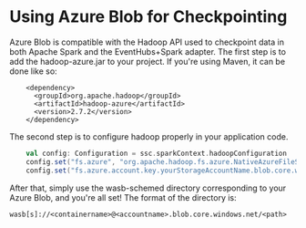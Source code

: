 # Using Azure Blob for Checkpointing

Azure Blob is compatible with the Hadoop API used to checkpoint data in both Apache Spark and the EventHubs+Spark adapter. The first step is to add the hadoop-azure.jar to your project. If you're using Maven, it can be done like so:
```
    <dependency>
      <groupId>org.apache.hadoop</groupId>
      <artifactId>hadoop-azure</artifactId>
      <version>2.7.2</version>
    </dependency>
```

The second step is to configure hadoop properly in your application code.
```scala
    val config: Configuration = ssc.sparkContext.hadoopConfiguration
    config.set("fs.azure", "org.apache.hadoop.fs.azure.NativeAzureFileSystem")
    config.set("fs.azure.account.key.yourStorageAccountName.blob.core.windows.net", accountKey)
```

After that, simply use the wasb-schemed directory corresponding to your Azure Blob, and you're all set! The format of the directory is:
```
wasb[s]://<containername>@<accountname>.blob.core.windows.net/<path>
```
